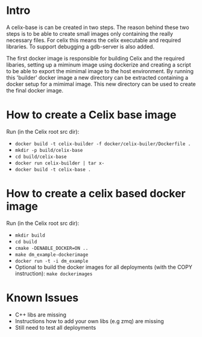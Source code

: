 # Intro

A celix-base is can be created in two steps. The reason behind these two steps is to be able to create small images only containing the 
really necessary files. For celix this means the celix executable and required libraries. To support debugging a gdb-server is also added.

The first docker image is responsible for building Celix and the required libaries, setting up a miminum image using dockerize and creating a 
script to be able to export the mimimal image to the host environment. By running this 'builder' docker image a new directory can be extracted 
containing a docker setup for a mimimal image. This new directory can be used to create the final docker image. 

# How to create a Celix base image

Run (in the Celix root src dir):
 - `docker build -t celix-builder -f docker/celix-builer/Dockerfile .`
 - `mkdir -p build/celix-base`
 - `cd build/celix-base`
 - `docker run celix-builder | tar x-`
 - `docker build -t celix-base .`


# How to create a celix based docker image 

Run (in the Celix root src dir):
 - `mkdir build`
 - `cd build`
 - `cmake -DENABLE_DOCKER=ON ..`
 - `make dm_example-dockerimage`
 - `docker run -t -i dm_example`
 -  Optional to build the docker images for all deployments (with the COPY instruction): `make dockerimages`


# Known Issues

 - C++ libs are missing
 - Instructions how to add your own libs (e.g zmq) are missing
 - Still need to test all deployments
